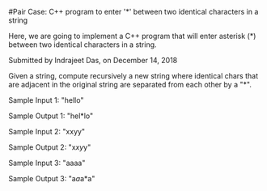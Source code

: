 #Pair Case: C++ program to enter '*' between two identical characters in a string

Here, we are going to implement a C++ program that will enter asterisk (*) between two identical characters in a string.

Submitted by Indrajeet Das, on December 14, 2018

Given a string, compute recursively a new string where identical chars that are adjacent in the original string are separated from each other by a "*".

Sample Input 1: "hello"

Sample Output 1: "hel*lo"

Sample Input 2: "xxyy"

Sample Output 2: "x*xy*y"

Sample Input 3: "aaaa"

Sample Output 3: "a*a*a*a"
